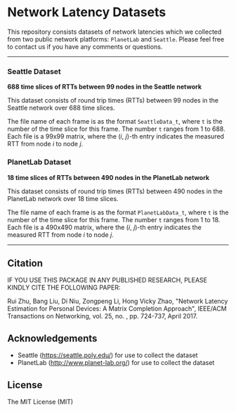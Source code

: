 # Network Latency Datasets

This repository consists datasets of network latencies which we collected from two public network platforms: `PlanetLab` and `Seattle`. Please feel free to contact us if you have any comments or questions.

---

### Seattle Dataset

**688 time slices of RTTs between 99 nodes in the Seattle network**

This dataset consists of round trip times (RTTs) between 99 nodes in the Seattle network over 688 time slices.

The file name of each frame is as the format `SeattleData_t`, where `t` is the number of the time slice for this frame. The number `t` ranges from 1 to 688. Each file is a 99x99 matrix, where the (*i*, *j*)-th entry indicates the measured RTT from node *i* to node *j*.


### PlanetLab Dataset

**18 time slices of RTTs between 490 nodes in the PlanetLab network**

This dataset consists of round trip times (RTTs) between 490 nodes in the PlanetLab network over 18 time slices.

The file name of each frame is as the format `PlanetLabData_t`, where `t` is the number of the time slice for this frame. The number `t` ranges from 1 to 18. Each file is a 490x490 matrix, where the (*i*, *j*)-th entry indicates the measured RTT from node *i* to node *j*.


---

## Citation

IF YOU USE THIS PACKAGE IN ANY PUBLISHED RESEARCH, PLEASE KINDLY CITE THE FOLLOWING PAPER:

Rui Zhu, Bang Liu, Di Niu, Zongpeng Li, Hong Vicky Zhao, "Network Latency Estimation for Personal Devices: A Matrix Completion Approach", IEEE/ACM Transactions on Networking, vol. 25, no. , pp. 724-737, April 2017.

## Acknowledgements
- Seattle (https://seattle.poly.edu/) for use to collect the dataset
- PlanetLab (http://www.planet-lab.org/) for use to collect the dataset

## License
The MIT License (MIT)

